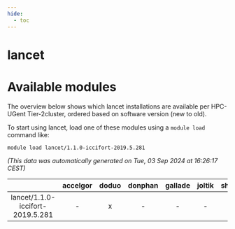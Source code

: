 ```yaml
---
hide:
  - toc
---
```


lancet
======

# Available modules


The overview below shows which lancet installations are available per HPC-UGent Tier-2cluster, ordered based on software version (new to old).

To start using lancet, load one of these modules using a `module load` command like:

```shell
module load lancet/1.1.0-iccifort-2019.5.281
```

*(This data was automatically generated on Tue, 03 Sep 2024 at 16:26:17 CEST)*  

| |accelgor|doduo|donphan|gallade|joltik|shinx|skitty|
| :---: | :---: | :---: | :---: | :---: | :---: | :---: | :---: |
|lancet/1.1.0-iccifort-2019.5.281|-|x|-|-|-|-|-|
